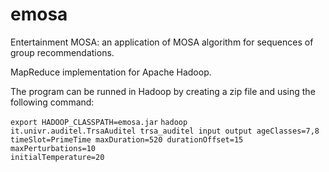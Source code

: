# emosa

Entertainment MOSA: an application of MOSA algorithm for sequences of group recommendations.

MapReduce implementation for Apache Hadoop.

The program can be runned in Hadoop by creating a zip file and using the following command:

<code>export HADOOP_CLASSPATH=emosa.jar</code>
<code>hadoop it.univr.auditel.TrsaAuditel trsa_auditel input output ageClasses=7,8 timeSlot=PrimeTime maxDuration=520 durationOffset=15 maxPerturbations=10 initialTemperature=20</code>

